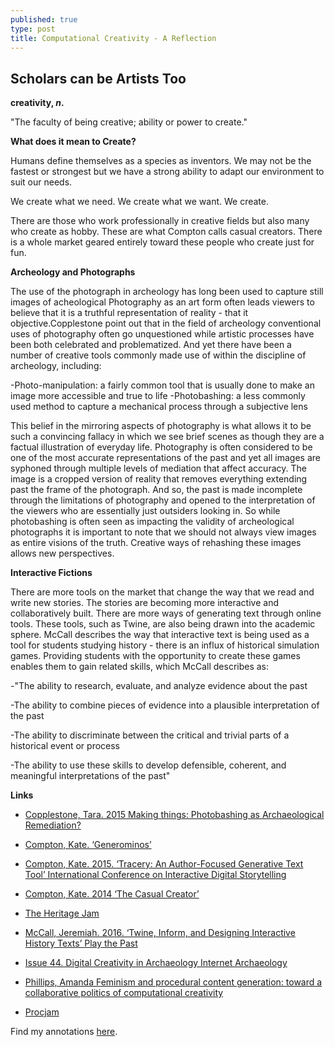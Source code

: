 ```yaml
---
published: true
type: post
title: Computational Creativity - A Reflection
---
```

## Scholars can be Artists Too

**creativity, _n_.**

"The faculty of being creative; ability or power to create."


**What does it mean to Create?**

Humans define themselves as a species as inventors. We may not be the fastest or strongest but we have a strong ability to adapt our environment to suit our needs. 

We create what we need. We create what we want. We create.

There are those who work professionally in creative fields but also many who create as hobby. These are what Compton calls casual creators. There is a whole market geared entirely toward these people who create just for fun. 


**Archeology and Photographs**

The use of the photograph in archeology has long been used to capture still images of acheological Photography as an art form often leads viewers to believe that it is a truthful representation of reality - that it objective.Copplestone point out that in the field of archeology conventional uses of photography often go unquestioned while artistic processes have been both celebrated and problematized. And yet there have been a number of creative tools commonly made use of within the discipline of archeology, including:

-Photo-manipulation: a fairly common tool that is usually done to make an image more accessible and true to life
-Photobashing: a less commonly used method to capture a mechanical process through a subjective lens

This belief in the mirroring aspects of photography is what allows it to be such a convincing fallacy in which we see brief scenes as though they are a factual illustration of everyday life. Photography is often considered to be one of the most accurate representations of the past and yet all images are syphoned through multiple levels of mediation that affect accuracy. The image is a cropped version of reality that removes everything extending past the frame of the photograph. And so, the past is made incomplete through the limitations of photography and opened to the interpretation of the viewers who are essentially just outsiders looking in. So while photobashing is often seen as impacting the validity of archeological photographs it is important to note that we should not always view images as entire visions of the truth. Creative ways of rehashing these images allows new perspectives.

**Interactive Fictions**

There are more tools on the market that change the way that we read and write new stories. The stories are becoming more interactive and collaboratively built. There are more ways of generating text through online tools. These tools, such as Twine, are also being drawn into the academic sphere. McCall describes the way that interactive text is being used as a tool for students studying history - there is an influx of historical simulation games. Providing students with the opportunity to create these games enables them to gain related skills, which McCall describes as:

-"The ability to research, evaluate, and analyze evidence about the past

-The ability to combine pieces of evidence into a plausible interpretation of the past

-The ability to discriminate between the critical and trivial parts of a historical event or process

-The ability to use these skills to develop defensible, coherent, and meaningful interpretations of the past"


**Links**


- [Copplestone, Tara. 2015 Making things: Photobashing as Archaeological Remediation?](http://blog.taracopplestone.co.uk/making-things-photobashing-as-archaeological-remediation/)

- [Compton, Kate. ‘Generominos’](http://www.galaxykate.com/generominos/) 

- [Compton, Kate. 2015. ‘Tracery: An Author-Focused Generative Text Tool’ International Conference on Interactive Digital Storytelling](https://link.springer.com/chapter/10.1007/978-3-319-27036-4_14) 

- [Compton, Kate. 2014 ‘The Casual Creator’](http://www.casualcreator.com/blog/) 

- [The Heritage Jam](http://www.heritagejam.org/)

- [McCall, Jeremiah. 2016. ‘Twine, Inform, and Designing Interactive History Texts’ Play the Past](http://www.playthepast.org/?p=5739)

- [Issue 44. Digital Creativity in Archaeology Internet Archaeology](http://intarch.ac.uk/journal/issue44/)

- [Phillips, Amanda Feminism and procedural content generation: toward a collaborative politics of computational creativity](http://dx.doi.org/10.1080/14626268.2016.1147469)

- [Procjam](https://itch.io/jam/procjam)

Find my annotations [here](https://hypothes.is/groups/9ZoPkNzN/dhcu?q=user%3Akirstenbussiere).

